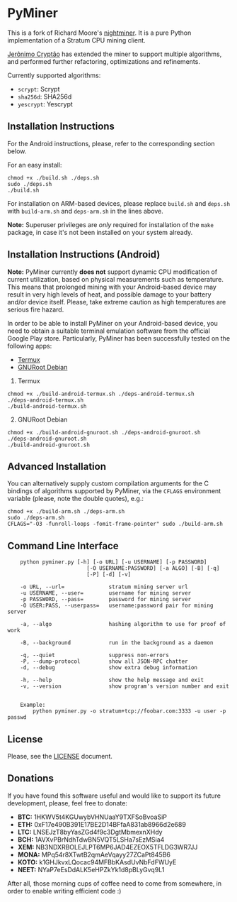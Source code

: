 PyMiner
=======

This is a fork of Richard Moore's [nightminer](https://github.com/ricmoo/nightminer). It is a pure Python implementation of a Stratum CPU mining client.

[Jerônimo Cryptão](https://github.com/crypto-jeronimo) has extended the miner to support multiple algorithms, and performed further refactoring, optimizations and refinements.

Currently supported algorithms:
- `scrypt`: Scrypt
- `sha256d`: SHA256d
- `yescrypt`: Yescrypt

Installation Instructions
-------------------------

For the Android instructions, please, refer to the corresponding section below.

For an easy install:
```
chmod +x ./build.sh ./deps.sh
sudo ./deps.sh
./build.sh
```

For installation on ARM-based devices, please replace `build.sh` and `deps.sh`
with `build-arm.sh` and `deps-arm.sh` in the lines above.

**Note:** Superuser privileges are _only_ required for installation of the `make`
package, in case it's not been installed on your system already.


Installation Instructions (Android)
-----------------------------------

**Note:** PyMiner currently **does not** support dynamic CPU modification of current
utilization, based on physical measurements such as temperature. This means that
prolonged mining with your Android-based device may result in very high levels of
heat, and possible damage to your battery and/or device itself. Please, take extreme
caution as high temperatures are serious fire hazard.

In order to be able to install PyMiner on your Android-based device, you need to
obtain a suitable terminal emulation software from the official Google Play store.
Particularly, PyMiner has been successfully tested on the following apps:
- [Termux](https://play.google.com/store/apps/details?id=com.termux)
- [GNURoot Debian](https://play.google.com/store/apps/details?id=com.gnuroot.debian)

1. Termux
```
chmod +x ./build-android-termux.sh ./deps-android-termux.sh
./deps-android-termux.sh
./build-android-termux.sh
```

2. GNURoot Debian
```
chmod +x ./build-android-gnuroot.sh ./deps-android-gnuroot.sh
./deps-android-gnuroot.sh
./build-android-gnuroot.sh
```

Advanced Installation
---------------------

You can alternatively supply custom compilation arguments for the C bindings of
algorithms supported by PyMiner, via the `CFLAGS` environment variable (please,
note the double quotes), e.g.:
```
chmod +x ./build-arm.sh ./deps-arm.sh
sudo ./deps-arm.sh
CFLAGS="-O3 -funroll-loops -fomit-frame-pointer" sudo ./build-arm.sh
```

Command Line Interface
----------------------
```
    python pyminer.py [-h] [-o URL] [-u USERNAME] [-p PASSWORD]
                         [-O USERNAME:PASSWORD] [-a ALGO] [-B] [-q]
                         [-P] [-d] [-v]

    -o URL, --url=              stratum mining server url
    -u USERNAME, --user=        username for mining server
    -p PASSWORD, --pass=        password for mining server
    -O USER:PASS, --userpass=   username:password pair for mining server

    -a, --algo                  hashing algorithm to use for proof of work

    -B, --background            run in the background as a daemon

    -q, --quiet                 suppress non-errors
    -P, --dump-protocol         show all JSON-RPC chatter
    -d, --debug                 show extra debug information

    -h, --help                  show the help message and exit
    -v, --version               show program's version number and exit


    Example:
        python pyminer.py -o stratum+tcp://foobar.com:3333 -u user -p passwd
```

License
-------

Please, see the [LICENSE](LICENSE.txt) document.

Donations
---------

If you have found this software useful and would like to support its future
development, please, feel free to donate:

- **BTC:** 1HKWV5t4KGUwybVHNUaaY9TXFSoBvoaSiP
- **ETH:** 0xF17e490B391E17BE2D14BFfaA831ab8966d2e689
- **LTC:** LNSEJzT8byYasZGd4f9c3DgtMbmexnXHdy
- **BCH:** 1AVXvPBrNdhTdwBN5VQT5LSHa7sEzMSia4
- **XEM:** NB3NDXRBOLEJLPT6MP6JAD4EZEOX5TFLDG3WR7JJ
- **MONA:** MPq54r8XTwtB2qmAeVqayy27ZCaPt845B6
- **KOTO:** k1GHJkvxLQocac94MFBbKAsdUvNbFdFWUyE
- **NEET:** NYaP7eEsDdALK5eHPZkYk1d8pBLyGvq9L1

After all, those morning cups of coffee need to come from somewhere, in order to
enable writing efficient code :)
